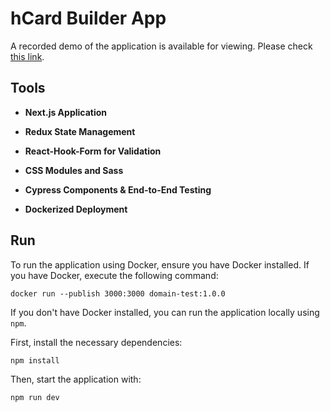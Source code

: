 # hCard Builder App

A recorded demo of the application is available for viewing. Please check [this link](https://www.loom.com/share/51f932073f5e482b8e4fde5940a3c62d?sid=eeea24cb-0042-4018-8dda-86320322bb92).

## Tools

-   **Next.js Application**

-   **Redux State Management**

-   **React-Hook-Form for Validation**

-   **CSS Modules and Sass**

-   **Cypress Components & End-to-End Testing**

-   **Dockerized Deployment**

## Run

To run the application using Docker, ensure you have Docker installed. If you have Docker, execute the following command:

`docker run --publish 3000:3000 domain-test:1.0.0`

If you don't have Docker installed, you can run the application locally using `npm`.

First, install the necessary dependencies:

`npm install`

Then, start the application with:

`npm run dev`
